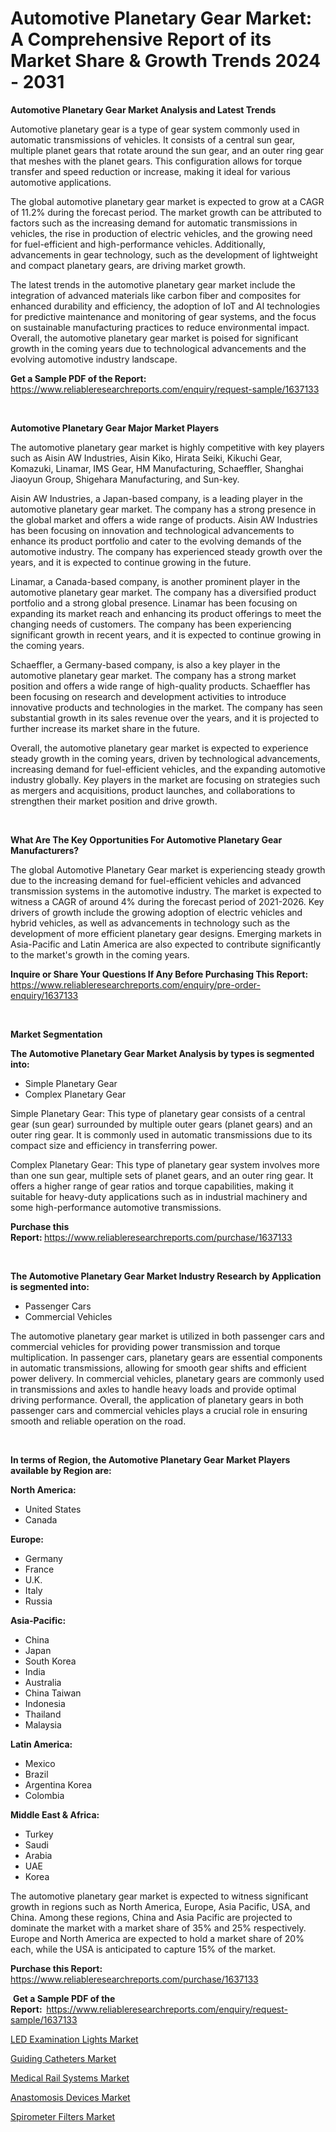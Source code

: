 <p><h1>Automotive Planetary Gear Market: A Comprehensive Report of its Market Share & Growth Trends 2024 - 2031</h1></p><p><strong>Automotive Planetary Gear Market Analysis and Latest Trends</strong></p>
<p><p>Automotive planetary gear is a type of gear system commonly used in automatic transmissions of vehicles. It consists of a central sun gear, multiple planet gears that rotate around the sun gear, and an outer ring gear that meshes with the planet gears. This configuration allows for torque transfer and speed reduction or increase, making it ideal for various automotive applications.</p><p>The global automotive planetary gear market is expected to grow at a CAGR of 11.2% during the forecast period. The market growth can be attributed to factors such as the increasing demand for automatic transmissions in vehicles, the rise in production of electric vehicles, and the growing need for fuel-efficient and high-performance vehicles. Additionally, advancements in gear technology, such as the development of lightweight and compact planetary gears, are driving market growth.</p><p>The latest trends in the automotive planetary gear market include the integration of advanced materials like carbon fiber and composites for enhanced durability and efficiency, the adoption of IoT and AI technologies for predictive maintenance and monitoring of gear systems, and the focus on sustainable manufacturing practices to reduce environmental impact. Overall, the automotive planetary gear market is poised for significant growth in the coming years due to technological advancements and the evolving automotive industry landscape.</p></p>
<p><strong>Get a Sample PDF of the Report:&nbsp;</strong> <a href="https://www.reliableresearchreports.com/enquiry/request-sample/1637133">https://www.reliableresearchreports.com/enquiry/request-sample/1637133</a></p>
<p>&nbsp;</p>
<p><strong>Automotive Planetary Gear Major Market Players</strong></p>
<p><p>The automotive planetary gear market is highly competitive with key players such as Aisin AW Industries, Aisin Kiko, Hirata Seiki, Kikuchi Gear, Komazuki, Linamar, IMS Gear, HM Manufacturing, Schaeffler, Shanghai Jiaoyun Group, Shigehara Manufacturing, and Sun-key.</p><p>Aisin AW Industries, a Japan-based company, is a leading player in the automotive planetary gear market. The company has a strong presence in the global market and offers a wide range of products. Aisin AW Industries has been focusing on innovation and technological advancements to enhance its product portfolio and cater to the evolving demands of the automotive industry. The company has experienced steady growth over the years, and it is expected to continue growing in the future.</p><p>Linamar, a Canada-based company, is another prominent player in the automotive planetary gear market. The company has a diversified product portfolio and a strong global presence. Linamar has been focusing on expanding its market reach and enhancing its product offerings to meet the changing needs of customers. The company has been experiencing significant growth in recent years, and it is expected to continue growing in the coming years.</p><p>Schaeffler, a Germany-based company, is also a key player in the automotive planetary gear market. The company has a strong market position and offers a wide range of high-quality products. Schaeffler has been focusing on research and development activities to introduce innovative products and technologies in the market. The company has seen substantial growth in its sales revenue over the years, and it is projected to further increase its market share in the future.</p><p>Overall, the automotive planetary gear market is expected to experience steady growth in the coming years, driven by technological advancements, increasing demand for fuel-efficient vehicles, and the expanding automotive industry globally. Key players in the market are focusing on strategies such as mergers and acquisitions, product launches, and collaborations to strengthen their market position and drive growth.</p></p>
<p>&nbsp;</p>
<p><strong>What Are The Key Opportunities For Automotive Planetary Gear Manufacturers?</strong></p>
<p><p>The global Automotive Planetary Gear market is experiencing steady growth due to the increasing demand for fuel-efficient vehicles and advanced transmission systems in the automotive industry. The market is expected to witness a CAGR of around 4% during the forecast period of 2021-2026. Key drivers of growth include the growing adoption of electric vehicles and hybrid vehicles, as well as advancements in technology such as the development of more efficient planetary gear designs. Emerging markets in Asia-Pacific and Latin America are also expected to contribute significantly to the market's growth in the coming years.</p></p>
<p><strong>Inquire or Share Your Questions If Any Before Purchasing This Report:</strong> <a href="https://www.reliableresearchreports.com/enquiry/pre-order-enquiry/1637133">https://www.reliableresearchreports.com/enquiry/pre-order-enquiry/1637133</a></p>
<p>&nbsp;</p>
<p><strong>Market Segmentation</strong></p>
<p><strong>The Automotive Planetary Gear Market Analysis by types is segmented into:</strong></p>
<p><ul><li>Simple Planetary Gear</li><li>Complex Planetary Gear</li></ul></p>
<p><p>Simple Planetary Gear: This type of planetary gear consists of a central gear (sun gear) surrounded by multiple outer gears (planet gears) and an outer ring gear. It is commonly used in automatic transmissions due to its compact size and efficiency in transferring power.</p><p>Complex Planetary Gear: This type of planetary gear system involves more than one sun gear, multiple sets of planet gears, and an outer ring gear. It offers a higher range of gear ratios and torque capabilities, making it suitable for heavy-duty applications such as in industrial machinery and some high-performance automotive transmissions.</p></p>
<p><strong>Purchase this Report:&nbsp;</strong><a href="https://www.reliableresearchreports.com/purchase/1637133">https://www.reliableresearchreports.com/purchase/1637133</a></p>
<p>&nbsp;</p>
<p><strong>The Automotive Planetary Gear Market Industry Research by Application is segmented into:</strong></p>
<p><ul><li>Passenger Cars</li><li>Commercial Vehicles</li></ul></p>
<p><p>The automotive planetary gear market is utilized in both passenger cars and commercial vehicles for providing power transmission and torque multiplication. In passenger cars, planetary gears are essential components in automatic transmissions, allowing for smooth gear shifts and efficient power delivery. In commercial vehicles, planetary gears are commonly used in transmissions and axles to handle heavy loads and provide optimal driving performance. Overall, the application of planetary gears in both passenger cars and commercial vehicles plays a crucial role in ensuring smooth and reliable operation on the road.</p></p>
<p>&nbsp;</p>
<p><strong>In terms of Region, the Automotive Planetary Gear Market Players available by Region are:</strong></p>
<p>
    <p> <strong> North America: </strong>
        <ul>
            <li>United States</li>
            <li>Canada</li>
        </ul>
        </p> 
    <p> <strong> Europe: </strong>
        <ul>
            <li>Germany</li>
            <li>France</li>
            <li>U.K.</li>
            <li>Italy</li>
            <li>Russia</li>
        </ul>
        </p> 
    <p> <strong> Asia-Pacific: </strong>
        <ul>
            <li>China</li>
            <li>Japan</li>
            <li>South Korea</li>
            <li>India</li>
            <li>Australia</li>
            <li>China Taiwan</li>
            <li>Indonesia</li>
            <li>Thailand</li>
            <li>Malaysia</li>
        </ul>
        </p> 
    <p> <strong> Latin America: </strong>
        <ul>
            <li>Mexico</li>
            <li>Brazil</li>
            <li>Argentina Korea</li>
            <li>Colombia</li>
        </ul>
        </p> 
    <p> <strong> Middle East & Africa: </strong>
        <ul>
            <li>Turkey</li>
            <li>Saudi</li>
            <li>Arabia</li>
            <li>UAE</li>
            <li>Korea</li>
        </ul>
    </p>
    </p>
<p><p>The automotive planetary gear market is expected to witness significant growth in regions such as North America, Europe, Asia Pacific, USA, and China. Among these regions, China and Asia Pacific are projected to dominate the market with a market share of 35% and 25% respectively. Europe and North America are expected to hold a market share of 20% each, while the USA is anticipated to capture 15% of the market.</p></p>
<p><strong>Purchase this Report: </strong><a href="https://www.reliableresearchreports.com/purchase/1637133">https://www.reliableresearchreports.com/purchase/1637133</a></p>
<p>&nbsp;<strong>Get a Sample PDF of the Report:&nbsp;&nbsp;</strong><a href="https://www.reliableresearchreports.com/enquiry/request-sample/1637133">https://www.reliableresearchreports.com/enquiry/request-sample/1637133</a></p>
<p><strong></strong></p>
<p><p><a href="https://medium.com/@ethanmendoza76/led-examination-lights-market-size-and-market-trends-complete-industry-overview-2024-to-2031-d972fe10bbfc">LED Examination Lights Market</a></p><p><a href="https://medium.com/@andreametcalfe66/guiding-catheters-market-trends-and-market-analysis-forecasted-for-period-2024-2031-ad6b025f1efc">Guiding Catheters Market</a></p><p><a href="https://medium.com/@ethanmendoza76/medical-rail-systems-market-insights-into-market-cagr-market-trends-and-growth-strategies-48924e4c9ec8">Medical Rail Systems Market</a></p><p><a href="https://medium.com/@kathrynlynch04/anastomosis-devices-market-report-reveals-the-latest-trends-and-growth-opportunities-of-this-market-cd3c68d2e661">Anastomosis Devices Market</a></p><p><a href="https://medium.com/@ethanmendoza76/spirometer-filters-market-research-report-its-history-and-forecast-2024-to-2031-dd54407fc2b2">Spirometer Filters Market</a></p></p>